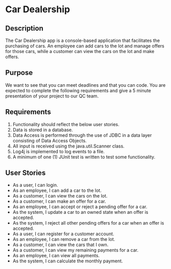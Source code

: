 # Car Dealership

## Description

   The Car Dealership app is a console-based application that facilitates the purchasing of cars. An employee can add cars to the lot and manage offers for those cars, while a customer can view the cars on the lot and make offers.
	
## Purpose

   We want to see that you can meet deadlines and that you can code. You are expected to complete the following requirements and give a 5 minute presentation of your project to our QC team.

## Requirements
1. Functionality should reflect the below user stories.
2. Data is stored in a database.
3. Data Access is performed through the use of JDBC in a data layer consisting of Data Access Objects.
4. All input is received using the java.util.Scanner class.
5. Log4j is implemented to log events to a file.
6. A minimum of one (1) JUnit test is written to test some functionality.


## User Stories

* As a user, I can login.
* As an employee, I can add a car to the lot.
* As a customer, I can view the cars on the lot.
* As a customer, I can make an offer for a car.
* As an employee, I can accept or reject a pending offer for a car.
* As the system, I update a car to an owned state when an offer is accepted.
* As the system, I reject all other pending offers for a car when an offer is accepted.
* As a user, I can register for a customer account.
* As an employee, I can remove a car from the lot.
* As a customer, I can view the cars that I own.
* As a customer, I can view my remaining payments for a car.
* As an employee, I can view all payments.
* As the system, I can calculate the monthly payment.
